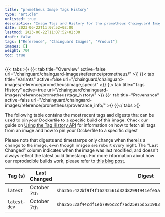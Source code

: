 ```yaml
---
title: "prometheus Image Tags History"
type: "article"
unlisted: true
description: "Image Tags and History for the prometheus Chainguard Image"
date: 2023-06-22T11:07:52+02:00
lastmod: 2023-06-22T11:07:52+02:00
draft: false
tags: ["Reference", "Chainguard Images", "Product"]
images: []
weight: 700
toc: true
---
```


{{< tabs >}}
{{< tab title="Overview" active=false url="/chainguard/chainguard-images/reference/prometheus/" >}}
{{< tab title="Variants" active=false url="/chainguard/chainguard-images/reference/prometheus/image_specs/" >}}
{{< tab title="Tags History" active=true url="/chainguard/chainguard-images/reference/prometheus/tags_history/" >}}
{{< tab title="Provenance" active=false url="/chainguard/chainguard-images/reference/prometheus/provenance_info/" >}}
{{</ tabs >}}

The following table contains the most recent tags and digests that can be used to pin your Dockerfile to a specific build of this image. Check our guide on [Using the Tag History API](/chainguard/chainguard-images/using-the-tag-history-api/) for information on how to fetch all tags from an image and how to pin your Dockerfile to a specific digest.

Please note that digests and timestamps only change when there is a change to the image, even though images are rebuilt every night. The "Last Changed" column indicates when the image was last modified, and doesn't always reflect the latest build timestamp. For more information about how our reproducible builds work, please refer to [this blog post](https://www.chainguard.dev/unchained/reproducing-chainguards-reproducible-image-builds).

| Tag (s)       | Last Changed | Digest                                                                    |
|---------------|--------------|---------------------------------------------------------------------------|
|  `latest`     | October 7th  | `sha256:422bf9f4f16242561d32d82994941efe5abf3796a1f770c9864a21be32f0a442` |
|  `latest-dev` | October 7th  | `sha256:2af44cdf1eb790bc2cf76d25e85d531983ccaac4dc30caca9d48d4a3badcc1bd` |

